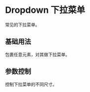 <script setup>
import dropdownBase from "./examples/dropdown/dropdown-base.vue"
import dropdownSize from "./examples/dropdown/dropdown-size.vue"
</script>

# Dropdown 下拉菜单

常见的下拉菜单。

## 基础用法

包裹任意元素，对其做下拉菜单。

<dropdownBase />

## 参数控制

控制下拉菜单的不同尺寸。

<dropdownSize />
